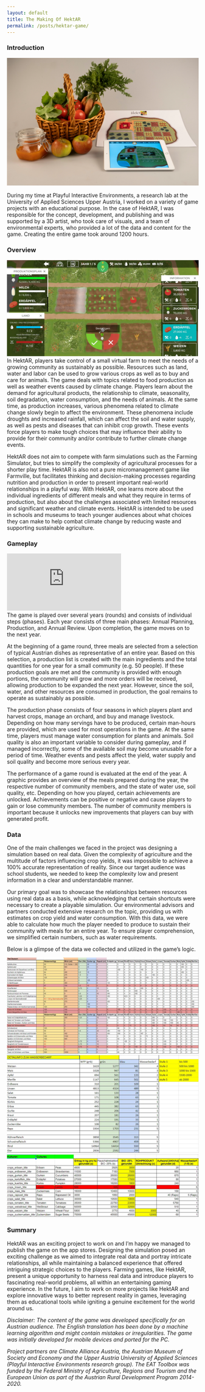 ```yaml
---
layout: default
title: The Making Of HektAR
permalink: /posts/hektar-game/
---
```

### Introduction

<div class="image-container">
  <img src="/assets/images/hektar/hektar_1.jpeg" alt="Hektar">
</div>

During my time at Playful Interactive Environments, a research lab at the University of Applied Sciences Upper Austria, I worked on a variety of game projects with an educational purpose. In the case of HektAR, I was responsible for the concept, development, and publishing and was supported by a 3D artist, who took care of visuals, and a team of environmental experts, who provided a lot of the data and content for the game. Creating the entire game took around 1200 hours.

### Overview
<div class="image-container">
  <img src="/assets/images/hektar/hektar_2.jpeg" alt="Hektar">
</div>
In HektAR, players take control of a small virtual farm to meet the needs of a growing community as sustainably as possible. Resources such as land, water and labor can be used to grow various crops as well as to buy and care for animals. The game deals with topics related to food production as well as weather events caused by climate change. Players learn about the demand for agricultural products, the relationship to climate, seasonality, soil degradation, water consumption, and the needs of animals. At the same time, as production increases, various phenomena related to climate change slowly begin to affect the environment. These phenomena include droughts and increased rainfall, which can affect the soil and water supply, as well as pests and diseases that can inhibit crop growth. These events force players to make tough choices that may influence their ability to provide for their community and/or contribute to further climate change events.

HektAR does not aim to compete with farm simulations such as the Farming Simulator, but tries to simplify the complexity of agricultural processes for a shorter play time. HektAR is also not a pure micromanagement game like Farmville, but facilitates thinking and decision-making processes regarding nutrition and production in order to present important real-world relationships in a playful way. With HektAR, one learns more about the individual ingredients of different meals and what they require in terms of production, but also about the challenges associated with limited resources and significant weather and climate events. HektAR is intended to be used in schools and museums to teach younger audiences about what choices they can make to help combat climate change by reducing waste and supporting sustainable agriculture.



### Gameplay
<div class="video-container">
  <iframe src="https://www.youtube.com/embed/EFyVnfK4LEY?si=pVa8qMgiuh7Oj1ss" title="YouTube video player" frameborder="0" allow="accelerometer; autoplay; clipboard-write; encrypted-media; gyroscope; picture-in-picture; web-share" referrerpolicy="strict-origin-when-cross-origin" allowfullscreen></iframe>
</div>
The game is played over several years (rounds) and consists of individual steps (phases). Each year consists of three main phases: Annual Planning, Production, and Annual Review. Upon completion, the game moves on to the next year.

At the beginning of a game round, three meals are selected from a selection of typical Austrian dishes as representative of an entire year. Based on this selection, a production list is created with the main ingredients and the total quantities for one year for a small community (e.g. 50 people). If these production goals are met and the community is provided with enough portions, the community will grow and more orders will be received, allowing production to be expanded the next year. However, since the soil, water, and other resources are consumed in production, the goal remains to operate as sustainably as possible.

The production phase consists of four seasons in which players plant and harvest crops, manage an orchard, and buy and manage livestock.
Depending on how many servings have to be produced, certain man-hours are provided, which are used for most operations in the game. At the same time, players must manage water consumption for plants and animals. Soil quality is also an important variable to consider during gameplay, and if managed incorrectly, some of the available soil may become unusable for a period of time. Weather events and pests affect the yield, water supply and soil quality and become more serious every year.

The performance of a game round is evaluated at the end of the year. A graphic provides an overview of the meals prepared during the year, the respective number of community members, and the state of water use, soil quality, etc. Depending on how you played, certain achievements are unlocked. Achievements can be positive or negative and cause players to gain or lose community members. The number of community members is important because it unlocks new improvements that players can buy with generated profit.



### Data
One of the main challenges we faced in the project was designing a simulation based on real data. Given the complexity of agriculture and the multitude of factors influencing crop yields, it was impossible to achieve a 100% accurate representation of reality. Since our target audience was school students, we needed to keep the complexity low and present information in a clear and understandable manner.

Our primary goal was to showcase the relationships between resources using real data as a basis, while acknowledging that certain shortcuts were necessary to create a playable simulation. Our environmental advisors and partners conducted extensive research on the topic, providing us with estimates on crop yield and water consumption. With this data, we were able to calculate how much the player needed to produce to sustain their community with meals for an entire year. To ensure player comprehension, we simplified certain numbers, such as water requirements.

Below is a glimpse of the data we collected and utilized in the game’s logic.
<div class="image-container">
  <a href="/assets/images/hektar/hektar_3.jpeg" target="_blank">
    <img src="/assets/images/hektar/hektar_3.jpeg" alt="Hektar">
  </a>
</div>
<div class="image-container">
  <a href="/assets/images/hektar/hektar_4.jpeg" target="_blank">
    <img src="/assets/images/hektar/hektar_4.jpeg" alt="Hektar">
  </a>
</div>
<div class="image-container">
  <a href="/assets/images/hektar/hektar_5.jpeg" target="_blank">
    <img src="/assets/images/hektar/hektar_5.jpeg" alt="Hektar">
  </a>
</div>

### Summary

HektAR was an exciting project to work on and I’m happy we managed to publish the game on the app stores. Designing the simulation posed an exciting challenge as we aimed to integrate real data and portray intricate relationships, all while maintaining a balanced experience that offered intriguing strategic choices to the players. Farming games, like HektAR, present a unique opportunity to harness real data and introduce players to fascinating real-world problems, all within an entertaining gaming experience. In the future, I aim to work on more projects like HektAR and explore innovative ways to better represent reality in games, leveraging them as educational tools while igniting a genuine excitement for the world around us.



*Disclaimer: The content of the game was developed specifically for an Austrian audience. The English translation has been done by a machine learning algorithm and might contain mistakes or irregularities. The game was initially developed for mobile devices and ported for the PC.*

*Project partners are Climate Alliance Austria, the Austrian Museum of Society and Economy and the Upper Austria University of Applied Sciences (Playful Interactive Environments research group). The EAT Toolbox was funded by the Federal Ministry of Agriculture, Regions and Tourism and the European Union as part of the Austrian Rural Development Program 2014-2020.*

